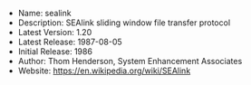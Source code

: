 * Name: sealink
* Description: SEAlink sliding window file transfer protocol
* Latest Version: 1.20
* Latest Release: 1987-08-05
* Initial Release: 1986
* Author: Thom Henderson, System Enhancement Associates
* Website: https://en.wikipedia.org/wiki/SEAlink
